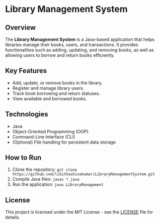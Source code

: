 # Library Management System

## Overview
The **Library Management System** is a Java-based application that helps libraries manage their books, users, and transactions. It provides functionalities such as adding, updating, and removing books, as well as allowing users to borrow and return books efficiently.

## Key Features
- Add, update, or remove books in the library.
- Register and manage library users.
- Track book borrowing and return statuses.
- View available and borrowed books.

## Technologies
- Java
- Object-Oriented Programming (OOP)
- Command-Line Interface (CLI)
- (Optional) File handling for persistent data storage

## How to Run
1. Clone the repository: `git clone https://github.com/likithashivakumar/LibraryManagementSystem.git`
2. Compile Java files: `javac *.java`
3. Run the application: `java LibraryManagement`

## License
This project is licensed under the MIT License - see the [LICENSE](LICENSE) file for details.
